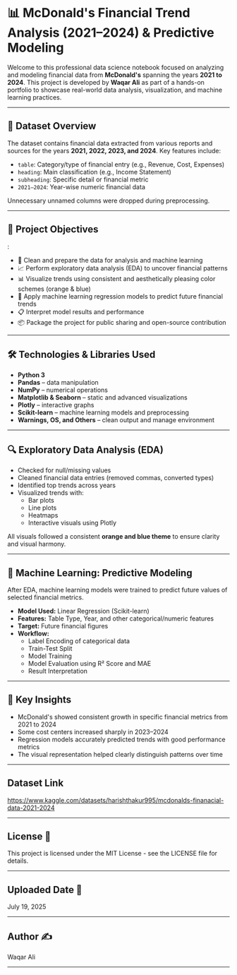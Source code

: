 # 📊 McDonald's Financial Trend Analysis (2021–2024) & Predictive Modeling

Welcome to this professional data science notebook focused on analyzing and modeling financial data from **McDonald's** spanning the years **2021 to 2024**. This project is developed by **Waqar Ali** as part of a hands-on portfolio to showcase real-world data analysis, visualization, and machine learning practices.

---

## 📁 Dataset Overview

The dataset contains financial data extracted from various reports and sources for the years **2021, 2022, 2023, and 2024**. Key features include:

- `table`: Category/type of financial entry (e.g., Revenue, Cost, Expenses)
- `heading`: Main classification (e.g., Income Statement)
- `subheading`: Specific detail or financial metric
- `2021–2024`: Year-wise numeric financial data

Unnecessary unnamed columns were dropped during preprocessing.

---

## 🎯 Project Objectives
:
- 🧹 Clean and prepare the data for analysis and machine learning
- 📈 Perform exploratory data analysis (EDA) to uncover financial patterns
- 📊 Visualize trends using consistent and aesthetically pleasing color schemes (orange & blue)
- 🤖 Apply machine learning regression models to predict future financial trends
- 📋 Interpret model results and performance
- 📦 Package the project for public sharing and open-source contribution

---

## 🛠️ Technologies & Libraries Used

- **Python 3**
- **Pandas** – data manipulation
- **NumPy** – numerical operations
- **Matplotlib & Seaborn** – static and advanced visualizations
- **Plotly** – interactive graphs
- **Scikit-learn** – machine learning models and preprocessing
- **Warnings, OS, and Others** – clean output and manage environment

---

## 🔍 Exploratory Data Analysis (EDA)

- Checked for null/missing values
- Cleaned financial data entries (removed commas, converted types)
- Identified top trends across years
- Visualized trends with:
  - Bar plots
  - Line plots
  - Heatmaps
  - Interactive visuals using Plotly

All visuals followed a consistent **orange and blue theme** to ensure clarity and visual harmony.

---

## 🤖 Machine Learning: Predictive Modeling

After EDA, machine learning models were trained to predict future values of selected financial metrics.

- **Model Used:** Linear Regression (Scikit-learn)
- **Features:** Table Type, Year, and other categorical/numeric features
- **Target:** Future financial figures
- **Workflow:**
  - Label Encoding of categorical data
  - Train-Test Split
  - Model Training
  - Model Evaluation using R² Score and MAE
  - Result Interpretation

---

## 📌 Key Insights

- McDonald's showed consistent growth in specific financial metrics from 2021 to 2024
- Some cost centers increased sharply in 2023–2024
- Regression models accurately predicted trends with good performance metrics
- The visual representation helped clearly distinguish patterns over time

---

## Dataset Link

https://www.kaggle.com/datasets/harishthakur995/mcdonalds-finanacial-data-2021-2024

---


## License 📜

This project is licensed under the MIT License - see the LICENSE file for details.

---


## Uploaded Date 📅

July 19, 2025

---


## Author ✍️

Waqar Ali

---
